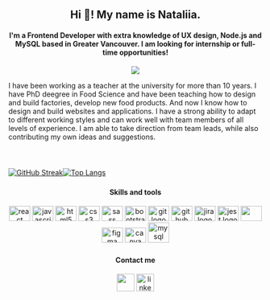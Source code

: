 <h2 align="center">Hi 👋! My name is Nataliia. </h2 <br/> <h4 align="center"> I'm a Frontend Developer with extra knowledge of UX design, Node.js and MySQL based in Greater Vancouver. I am looking for internship or full-time opportunities! </h4>

  <div align="center">
  <img src="https://user-images.githubusercontent.com/97055104/213554574-d4b12e98-24a8-4d61-af80-0e5acfa47652.gif" />
   </div> 
  
  <p> I have been working as a teacher at the university for more than 10 years. I have PhD deegree in Food Science and have been teaching how to design and build factories, develop new food products. And now I know how to design and build websites and applications. I have a strong ability to adapt to different working styles and can work well with team members of all levels of experience. I am able to take direction from team leads, while also contributing my own ideas and suggestions. </p>
  <br/>

###
[![GitHub Streak](https://streak-stats.demolab.com?user=Awatanka&hide_border=true&border_radius=2.6&mode=weekly)](https://git.io/streak-stats)[![Top Langs](https://github-readme-stats.vercel.app/api/top-langs/?username=Awatanka&layout=compact)](https://github.com/anuraghazra/github-readme-stats)


###
<h4 align="center"> Skills and tools </h4>
<div align="center">
  
  <img src="https://cdn.jsdelivr.net/gh/devicons/devicon/icons/react/react-original.svg" height="30" width="42" alt="react logo"  />
  <img src="https://cdn.jsdelivr.net/gh/devicons/devicon/icons/javascript/javascript-original.svg" height="30" width="42" alt="javascript logo"  />
  <img src="https://cdn.jsdelivr.net/gh/devicons/devicon/icons/html5/html5-original.svg" height="30" width="42" alt="html5 logo"  />
  <img src="https://cdn.jsdelivr.net/gh/devicons/devicon/icons/css3/css3-original.svg" height="30" width="42" alt="css3 logo"  />
  <img src="https://cdn.jsdelivr.net/gh/devicons/devicon/icons/sass/sass-original.svg" height="30" width="42" alt="sass logo"  />
  <img src="https://cdn.jsdelivr.net/gh/devicons/devicon/icons/bootstrap/bootstrap-original.svg" height="30" width="42" alt="bootstrap logo"  />
  <img src="https://cdn.jsdelivr.net/gh/devicons/devicon/icons/git/git-original.svg" height="30" width="42" alt="git logo"  />
  <img src="https://cdn.jsdelivr.net/gh/devicons/devicon/icons/github/github-original.svg" height="30" width="42" alt="github logo"  />
  <img src="https://cdn.jsdelivr.net/gh/devicons/devicon/icons/jira/jira-original.svg" height="30" width="42" alt="jira logo"  />
  <img src="https://cdn.jsdelivr.net/gh/devicons/devicon/icons/jest/jest-plain.svg" height="30" width="42" alt="jest logo"  />
  <img src="https://cdn.jsdelivr.net/gh/devicons/devicon/icons/nodejs/nodejs-original-wordmark.svg" height="30" width="42"/>
  <img src="https://cdn.jsdelivr.net/gh/devicons/devicon/icons/figma/figma-original.svg" height="30" width="42" alt="figma logo"  />
  <img src="https://cdn.jsdelivr.net/gh/devicons/devicon/icons/canva/canva-original.svg" height="30" width="42" alt="canva logo"  />
<img src="https://cdn.jsdelivr.net/gh/devicons/devicon/icons/mysql/mysql-original-wordmark.svg" height="40" width="42" alt="mysql logo"  //>

</div>

###

  <h4 align="center"> Contact me </h4>
<div align="center">
  <a href = "mailto:natalia.sokolova.ca@gmail.com"><img src="https://img.shields.io/badge/Gmail-D14836?style=for-the-badge&logo=gmail&logoColor=white" target="_blank" height="35"></a>
  <a href="https://www.linkedin.com/in/https://www.linkedin.com/in/natalia-sokolova-/" target="_blank">
    <img src="https://img.shields.io/static/v1?message=LinkedIn&logo=linkedin&label=&color=0077B5&logoColor=white&labelColor=&style=for-the-badge" height="35" alt="linkedin logo"  />
  </a>
</div>

###
